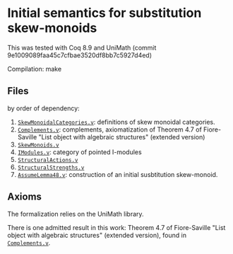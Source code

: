 # Initial semantics for substitution skew-monoids 

This was tested with Coq 8.9 and UniMath (commit 
9e1009089faa45c7cfbae3520df8bb7c5927d4ed)

Compilation: make

## Files


by order of dependency:

1. [`SkewMonoidalCategories.v`](SkewMonoidalCategories.v): definitions of
skew monoidal categories.
2. [`Complements.v`](Complements.v): complements, axiomatization of Theorem 4.7
of Fiore-Saville "List object with algebraic structures" (extended version)
3. [`SkewMonoids.v`](SkewMonoids.v)
4. [`IModules.v`](IModules.v): category of pointed I-modules
5. [`StructuralActions.v`](StructuralActions.v) 
6. [`StructuralStrengths.v`](StructuralStrengths.v)
7. [`AssumeLemma48.v`](AssumeLemma48.v): construction of an initial susbtitution
skew-monoid.


## Axioms

The formalization relies on the UniMath library.

There is one admitted result in this work: Theorem 4.7 of Fiore-Saville "List 
object with algebraic structures" (extended version), found in [`Complements.v`](Complements.v).

